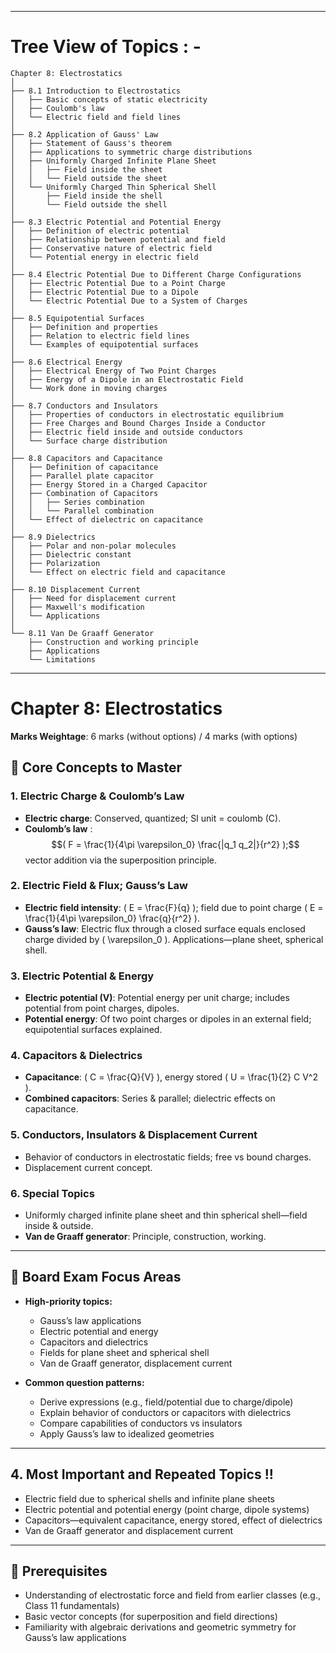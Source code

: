 
---

# Tree View of Topics : -

```
Chapter 8: Electrostatics
│
├── 8.1 Introduction to Electrostatics
│   ├── Basic concepts of static electricity
│   ├── Coulomb's law
│   └── Electric field and field lines
│
├── 8.2 Application of Gauss' Law
│   ├── Statement of Gauss's theorem
│   ├── Applications to symmetric charge distributions
│   ├── Uniformly Charged Infinite Plane Sheet
│   │   ├── Field inside the sheet
│   │   └── Field outside the sheet
│   └── Uniformly Charged Thin Spherical Shell
│       ├── Field inside the shell
│       └── Field outside the shell
│
├── 8.3 Electric Potential and Potential Energy
│   ├── Definition of electric potential
│   ├── Relationship between potential and field
│   ├── Conservative nature of electric field
│   └── Potential energy in electric field
│
├── 8.4 Electric Potential Due to Different Charge Configurations
│   ├── Electric Potential Due to a Point Charge
│   ├── Electric Potential Due to a Dipole
│   └── Electric Potential Due to a System of Charges
│
├── 8.5 Equipotential Surfaces
│   ├── Definition and properties
│   ├── Relation to electric field lines
│   └── Examples of equipotential surfaces
│
├── 8.6 Electrical Energy
│   ├── Electrical Energy of Two Point Charges
│   ├── Energy of a Dipole in an Electrostatic Field
│   └── Work done in moving charges
│
├── 8.7 Conductors and Insulators
│   ├── Properties of conductors in electrostatic equilibrium
│   ├── Free Charges and Bound Charges Inside a Conductor
│   ├── Electric field inside and outside conductors
│   └── Surface charge distribution
│
├── 8.8 Capacitors and Capacitance
│   ├── Definition of capacitance
│   ├── Parallel plate capacitor
│   ├── Energy Stored in a Charged Capacitor
│   ├── Combination of Capacitors
│   │   ├── Series combination
│   │   └── Parallel combination
│   └── Effect of dielectric on capacitance
│
├── 8.9 Dielectrics
│   ├── Polar and non-polar molecules
│   ├── Dielectric constant
│   ├── Polarization
│   └── Effect on electric field and capacitance
│
├── 8.10 Displacement Current
│   ├── Need for displacement current
│   ├── Maxwell's modification
│   └── Applications
│
└── 8.11 Van De Graaff Generator
    ├── Construction and working principle
    ├── Applications
    └── Limitations

```


---

# Chapter 8: Electrostatics  
**Marks Weightage**: 6 marks (without options) / 4 marks (with options)

## 🎯 Core Concepts to Master

### 1. Electric Charge & Coulomb’s Law
- **Electric charge**: Conserved, quantized; SI unit = coulomb (C).
- **Coulomb’s law** : $$( F = \frac{1}{4\pi \varepsilon_0} \frac{|q_1 q_2|}{r^2} );$$ vector addition via the superposition principle.

### 2. Electric Field & Flux; Gauss’s Law
- **Electric field intensity**: \( E = \frac{F}{q} \); field due to point charge \( E = \frac{1}{4\pi \varepsilon_0} \frac{q}{r^2} \).
- **Gauss’s law**: Electric flux through a closed surface equals enclosed charge divided by \( \varepsilon_0 \). Applications—plane sheet, spherical shell.

### 3. Electric Potential & Energy
- **Electric potential (V)**: Potential energy per unit charge; includes potential from point charges, dipoles.
- **Potential energy**: Of two point charges or dipoles in an external field; equipotential surfaces explained.

### 4. Capacitors & Dielectrics
- **Capacitance**: \( C = \frac{Q}{V} \), energy stored \( U = \frac{1}{2} C V^2 \).
- **Combined capacitors**: Series & parallel; dielectric effects on capacitance.

### 5. Conductors, Insulators & Displacement Current
- Behavior of conductors in electrostatic fields; free vs bound charges.
- Displacement current concept.

### 6. Special Topics
- Uniformly charged infinite plane sheet and thin spherical shell—field inside & outside.
- **Van de Graaff generator**: Principle, construction, working.

---

## 📝 Board Exam Focus Areas
- **High-priority topics:**
  - Gauss’s law applications
  - Electric potential and energy
  - Capacitors and dielectrics
  - Fields for plane sheet and spherical shell
  - Van de Graaff generator, displacement current

- **Common question patterns:**
  - Derive expressions (e.g., field/potential due to charge/dipole)
  - Explain behavior of conductors or capacitors with dielectrics
  - Compare capabilities of conductors vs insulators
  - Apply Gauss’s law to idealized geometries

---

## 4. Most Important and Repeated Topics !!
- Electric field due to spherical shells and infinite plane sheets
- Electric potential and potential energy (point charge, dipole systems)
- Capacitors—equivalent capacitance, energy stored, effect of dielectrics
- Van de Graaff generator and displacement current

---

## 🔗 Prerequisites
- Understanding of electrostatic force and field from earlier classes (e.g., Class 11 fundamentals)
- Basic vector concepts (for superposition and field directions)
- Familiarity with algebraic derivations and geometric symmetry for Gauss’s law applications
